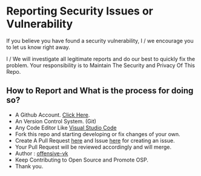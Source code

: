 # Reporting Security Issues or Vulnerability

If you believe you have found a security vulnerability, I / we encourage you to let us know right away.

I / We will investigate all legitimate reports and do our best to quickly fix the problem.
Your responsibility is to Maintain The Security and Privacy Of This Repo.

## How to Report and What is the process for doing so?

- A Github Account. [Click Here](https://github.com/join).
- An Version Control System. (Git)
- Any Code Editor Like [Visual Studio Code](https://code.visualstudio.com/download)
- Fork this repo and starting developing or fix changes of your own.
- Create A Pull Request [here](https://github.com/offensive-vk/Java/pulls) and Issue [here](https://github.com/offensive-vk/Java/issues) for creating an issue.
- Your Pull Request will be reviewed accordingly and will merge.
- Author : [offensive-vk](https://github.com/offensive-vk/)
- Keep Contributing to Open Source and Promote OSP.
- Thank you.
